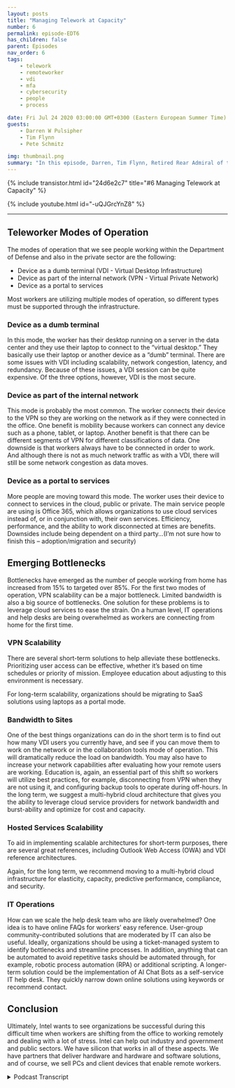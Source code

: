 ```yaml
---
layout: posts
title: "Managing Telework at Capacity"
number: 6
permalink: episode-EDT6
has_children: false
parent: Episodes
nav_order: 6
tags:
    - telework
    - remoteworker
    - vdi
    - mfa
    - cybersecurity
    - people
    - process

date: Fri Jul 24 2020 03:00:00 GMT+0300 (Eastern European Summer Time)
guests:
    - Darren W Pulsipher
    - Tim Flynn
    - Pete Schmitz

img: thumbnail.png
summary: "In this episode, Darren, Tim Flynn, Retired Rear Admiral of the Navy, and Pete Schmitz, Account Executive for the Navy from Intel, talk about how to manage the explosive growth of teleworkers due to the Covid-19 pandemic. We discuss the different modes that workers can use to work remotely and still be productive: device as a dumb terminal, device as part of the internal network and device as a portal to services. Understanding these modes of operation can help find bottlenecks that can hamper the effectiveness of your team."
---
```


{% include transistor.html id="24d6e2c7" title="#6 Managing Telework at Capacity" %}

{% include youtube.html id="-uQJGrcYnZ8" %}

---


## Teleworker Modes of Operation

The modes of operation that we see people working within the Department of Defense and also in the private sector are the following:

* Device as a dumb terminal (VDI - Virtual Desktop Infrastructure)
* Device as part of the internal network (VPN - Virtual Private Network)
* Device as a portal to services

Most workers are utilizing multiple modes of operation, so different types must be supported through the infrastructure.

### Device as a dumb terminal

In this mode, the worker has their desktop running on a server in the data center and they use their laptop to connect to the “virtual desktop.” They basically use their laptop or another device as a “dumb” terminal. There are some issues with VDI including scalability, network congestion, latency, and redundancy. Because of these issues, a VDI session can be quite expensive. Of the three options, however, VDI is the most secure.

### Device as part of the internal network

This mode is probably the most common. The worker connects their device to the VPN so they are working on the network as if they were connected in the office. One benefit is mobility because workers can connect any device such as a phone, tablet, or laptop. Another benefit is that there can be different segments of VPN for different classifications of data. One downside is that workers always have to be connected in order to work. And although there is not as much network traffic as with a VDI, there will still be some network congestion as data moves.

### Device as a portal to services

More people are moving toward this mode. The worker uses their device to connect to services in the cloud, public or private. The main service people are using is Office 365, which allows organizations to use cloud services instead of, or in conjunction with, their own services. Efficiency, performance, and the ability to work disconnected at times are benefits. Downsides include being dependent on a third party…(I’m not sure how to finish this – adoption/migration and security)

## Emerging Bottlenecks

Bottlenecks have emerged as the number of people working from home has increased from 15% to targeted over 85%. For the first two modes of operation, VPN scalability can be a major bottleneck. Limited bandwidth is also a big source of bottlenecks. One solution for these problems is to leverage cloud services to ease the strain. On a human level, IT operations and help desks are being overwhelmed as workers are connecting from home for the first time.

### VPN Scalability

There are several short-term solutions to help alleviate these bottlenecks. Prioritizing user access can be effective, whether it’s based on time schedules or priority of mission. Employee education about adjusting to this environment is necessary.

For long-term scalability, organizations should be migrating to SaaS solutions using laptops as a portal mode.

### Bandwidth to Sites

One of the best things organizations can do in the short term is to find out how many VDI users you currently have, and see if you can move them to work on the network or in the collaboration tools mode of operation. This will dramatically reduce the load on bandwidth. You may also have to increase your network capabilities after evaluating how your remote users are working. Education is, again, an essential part of this shift so workers will utilize best practices, for example, disconnecting from VPN when they are not using it, and configuring backup tools to operate during off-hours. In the long term, we suggest a multi-hybrid cloud architecture that gives you the ability to leverage cloud service providers for network bandwidth and burst-ability and optimize for cost and capacity.

### Hosted Services Scalability

To aid in implementing scalable architectures for short-term purposes, there are several great references, including Outlook Web Access (OWA) and VDI reference architectures.

Again, for the long term, we recommend moving to a multi-hybrid cloud infrastructure for elasticity, capacity, predictive performance, compliance, and security.


### IT Operations

How can we scale the help desk team who are likely overwhelmed? One idea is to have online FAQs for workers’ easy reference. User-group community-contributed solutions that are moderated by IT can also be useful. Ideally, organizations should be using a ticket-managed system to identify bottlenecks and streamline processes. In addition, anything that can be automated to avoid repetitive tasks should be automated through, for example, robotic process automation (RPA) or additional scripting. A longer-term solution could be the implementation of AI Chat Bots as a self-service IT help desk. They quickly narrow down online solutions using keywords or recommend contact.

## Conclusion

Ultimately, Intel wants to see organizations be successful during this difficult time when workers are shifting from the office to working remotely and dealing with a lot of stress. Intel can help out industry and government and public sectors. We have silicon that works in all of these aspects.  We have partners that deliver hardware and hardware and software solutions, and of course, we sell PCs and client devices that enable remote workers.


<details>
<summary> Podcast Transcript </summary>

<p></p>

</details>
